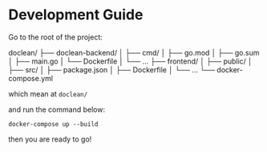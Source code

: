 # Development Guide

Go to the root of the project:

doclean/ ├── doclean-backend/ │ ├── cmd/ │ ├── go.mod │ ├── go.sum │ ├── main.go │ └── Dockerfile │ └── ... ├── frontend/ │ ├── public/ │ ├── src/ │ ├── package.json │ ├── Dockerfile │ └── ... └── docker-compose.yml

which mean at `doclean/`


and run the command below:
```
docker-compose up --build
```
then you are ready to go!
